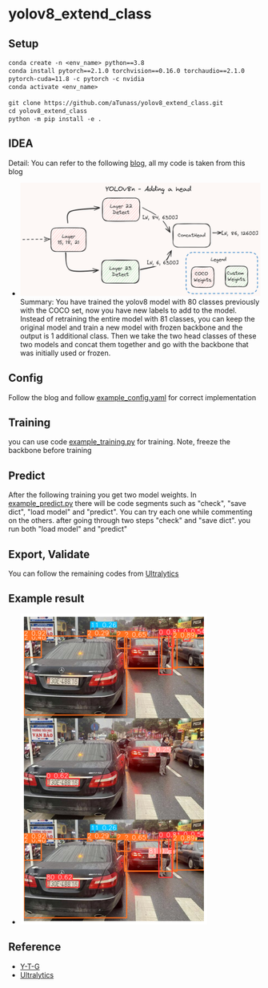 # yolov8_extend_class
## Setup
```
conda create -n <env_name> python==3.8
conda install pytorch==2.1.0 torchvision==0.16.0 torchaudio==2.1.0 pytorch-cuda=11.8 -c pytorch -c nvidia
conda activate <env_name>

git clone https://github.com/aTunass/yolov8_extend_class.git
cd yolov8_extend_class
python -m pip install -e .
```
## IDEA
Detail: You can refer to the following [blog](https://y-t-g.github.io/tutorials/yolov8n-add-classes/?fbclid=IwZXh0bgNhZW0CMTAAAR1R73t8LBE1SWqOeR5XVDGzKueaYdvZxYwmTFyyC03bkwZJpXeGIFVIRDI_aem_Aby_tewyau0Mf2aR_jbASpqXfPImBrD0XnL1weYWMvPfRAXVhqAkkvaB1AJaq-8CJUGSc3SfQvwncqXDiW1zhqUT), all my code is taken from this blog
- ![UI](image/yolov8n-adding-a-head.png)
Summary: You have trained the yolov8 model with 80 classes previously with the COCO set, now you have new labels to add to the model. Instead of retraining the entire model with 81 classes, you can keep the original model and train a new model with frozen backbone and the output is 1 additional class. Then we take the two head classes of these two models and concat them together and go with the backbone that was initially used or frozen.
## Config
Follow the blog and follow [example_config.yaml](example/example_config.yaml) for correct implementation
## Training
you can use code [example_training.py](yolov8_extend_class/example/example_training.py) for training. Note, freeze the backbone before training
## Predict
After the following training you get two model weights. In [example_predict.py](example/example_predict.py) there will be code segments such as "check", "save dict", "load model" and "predict". You can try each one while commenting on the others. after going through two steps "check" and "save dict". you run both "load model" and "predict"
## Export, Validate
You can follow the remaining codes from [Ultralytics](https://github.com/ultralytics/ultralytics)
## Example result
- ![test](image/yolov8-merged-output.png)
## Reference
- [Y-T-G](https://github.com/Y-T-G)
- [Ultralytics](https://github.com/ultralytics/ultralytics)